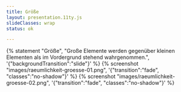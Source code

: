 ```yaml
---
title: Größe
layout: presentation.11ty.js
slideClasses: wrap
status: ok

---
```


{% statement "Größe", "Große Elemente werden gegenüber kleinen Elementen als im Vordergrund stehend wahrgenommen.", '{"backgroundTransition":"slide"}' %}
{% screenshot "images/raeumlichkeit-groesse-01.png", '{"transition":"fade", "classes":"no-shadow"}' %}
{% screenshot "images/raeumlichkeit-groesse-02.png", '{"transition":"fade", "classes":"no-shadow"}' %}
